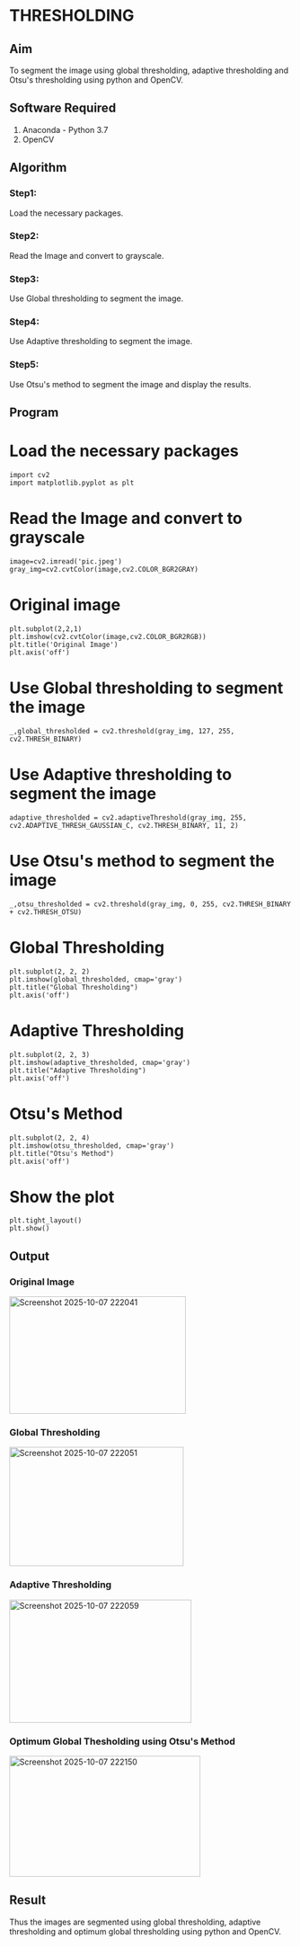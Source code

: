 # THRESHOLDING
## Aim
To segment the image using global thresholding, adaptive thresholding and Otsu's thresholding using python and OpenCV.

## Software Required
1. Anaconda - Python 3.7
2. OpenCV

## Algorithm

### Step1:

Load the necessary packages.

### Step2:

Read the Image and convert to grayscale.


### Step3:

Use Global thresholding to segment the image.

### Step4:

Use Adaptive thresholding to segment the image.

### Step5:

Use Otsu's method to segment the image and display the results.

## Program


# Load the necessary packages
```
import cv2
import matplotlib.pyplot as plt
```




# Read the Image and convert to grayscale
```
image=cv2.imread('pic.jpeg')
gray_img=cv2.cvtColor(image,cv2.COLOR_BGR2GRAY)
```
# Original image
```
plt.subplot(2,2,1)
plt.imshow(cv2.cvtColor(image,cv2.COLOR_BGR2RGB))
plt.title('Original Image')
plt.axis('off')
```

# Use Global thresholding to segment the image
```
_,global_thresholded = cv2.threshold(gray_img, 127, 255, cv2.THRESH_BINARY)
```



# Use Adaptive thresholding to segment the image
```
adaptive_thresholded = cv2.adaptiveThreshold(gray_img, 255, cv2.ADAPTIVE_THRESH_GAUSSIAN_C, cv2.THRESH_BINARY, 11, 2)
```



# Use Otsu's method to segment the image 
```
_,otsu_thresholded = cv2.threshold(gray_img, 0, 255, cv2.THRESH_BINARY + cv2.THRESH_OTSU)
```



# Global Thresholding

```
plt.subplot(2, 2, 2)
plt.imshow(global_thresholded, cmap='gray')
plt.title("Global Thresholding")
plt.axis('off')
```
# Adaptive Thresholding
```
plt.subplot(2, 2, 3)
plt.imshow(adaptive_thresholded, cmap='gray')
plt.title("Adaptive Thresholding")
plt.axis('off')
```
# Otsu's Method
```
plt.subplot(2, 2, 4)
plt.imshow(otsu_thresholded, cmap='gray')
plt.title("Otsu's Method")
plt.axis('off')
```
# Show the plot
```
plt.tight_layout()
plt.show()
```
## Output

### Original Image
<img width="314" height="209" alt="Screenshot 2025-10-07 222041" src="https://github.com/user-attachments/assets/cad41ff1-1e67-4ffe-9d9b-6e80b070a80c" />


### Global Thresholding

<img width="310" height="212" alt="Screenshot 2025-10-07 222051" src="https://github.com/user-attachments/assets/9ac30c74-4275-4654-82eb-1a8ae7352faf" />

### Adaptive Thresholding
<img width="324" height="219" alt="Screenshot 2025-10-07 222059" src="https://github.com/user-attachments/assets/2f8d494b-2b5a-497b-a534-65f165a870c9" />


### Optimum Global Thesholding using Otsu's Method
<img width="340" height="215" alt="Screenshot 2025-10-07 222150" src="https://github.com/user-attachments/assets/6087927f-f721-4b0a-a73b-aa59edf0ea1e" />



## Result
Thus the images are segmented using global thresholding, adaptive thresholding and optimum global thresholding using python and OpenCV.
